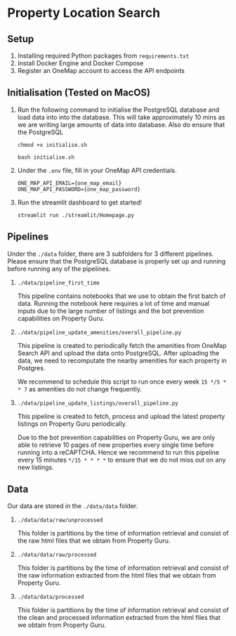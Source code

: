 # Property Location Search

## Setup

1. Installing required Python packages from `requirements.txt`
2. Install Docker Engine and Docker Compose
3. Register an OneMap account to access the API endpoints 

## Initialisation (Tested on MacOS)

1. Run the following command to initialise the PostgreSQL database and load data into into the database. This will take approximately 10 mins as we are writing large amounts of data into database. Also do ensure that the PostgreSQL

    ```
    chmod +x initialise.sh

    bash initialise.sh
    ```

2. Under the `.env` file, fill in your OneMap API credentials.

    ```
    ONE_MAP_API_EMAIL={one_map_email}
    ONE_MAP_API_PASSWORD={one_map_password}
    ```

3. Run the streamlit dashboard to get started!

    ```
    streamlit run ./streamlit/Homepage.py
    ```

## Pipelines
Under the `./data` folder, there are 3 subfolders for 3 different pipelines. Please ensure that the PostgreSQL database is properly set up and running before running any of the pipelines.

1. `./data/pipeline_first_time`
    
    This pipeline contains notebooks that we use to obtain the first batch of data. Running the notebook here requires a lot of time and manual inputs due to the large number of listings and the bot prevention capabilities on Property Guru.

2. `./data/pipeline_update_amenities/overall_pipeline.py`

    This pipeline is created to periodically fetch the amenities from OneMap Search API and upload the data onto PostgreSQL. After uploading the data, we need to recomputate the nearby amenities for each property in Postgres.

    We recommend to schedule this script to run once every week `15 */5 * * 7` as amenities do not change frequently.

3. `./data/pipeline_update_listings/overall_pipeline.py`

    This pipeline is created to fetch, process and upload the latest property listings on Property Guru periodically. 

    Due to the bot prevention capabilities on Property Guru, we are only able to retrieve 10 pages of new properties every single time before running into a reCAPTCHA. Hence we recommend to run this pipeline every 15 minutes `*/15 * * * *` to ensure that we do not miss out on any new listings.


## Data
Our data are stored in the `./data/data` folder.

1. `./data/data/raw/unprocessed`

    This folder is partitions by the time of information retrieval and consist of the raw html files that we obtain from Property Guru.

2. `./data/data/raw/processed`

    This folder is partitions by the time of information retrieval and consist of the raw information extracted from the html files that we obtain from Property Guru.

3. `./data/data/processed`

    This folder is partitions by the time of information retrieval and consist of the clean and processed information extracted from the html files that we obtain from Property Guru.